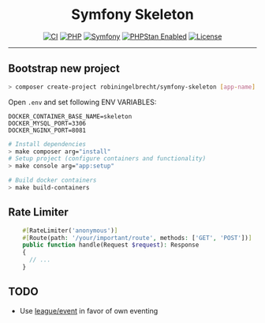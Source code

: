 <h1 align="center">Symfony Skeleton</h1>

<p align="center">
<a href="https://github.com/robiningelbrecht/symfony-skeleton/actions/workflows/ci.yml"><img src="https://github.com/robiningelbrecht/symfony-skeleton/actions/workflows/ci.yml/badge.svg" alt="CI"></a>
<a href="https://php.net/"><img src="https://img.shields.io/packagist/dependency-v/robiningelbrecht/symfony-skeleton/php.svg?color=%23777bb3&logo=php&logoColor=white&version=dev-master" alt="PHP"></a>
<a href="https://symfony.com/"><img src="https://img.shields.io/packagist/dependency-v/robiningelbrecht/symfony-skeleton/symfony%2Fframework-bundle?logo=symfony&label=symfony&version=dev-master" alt="Symfony"></a>
<a href="https://phpstan.org/"><img src="https://img.shields.io/badge/PHPStan-level%2010-succes.svg?logo=php&logoColor=white&color=31C652" alt="PHPStan Enabled"></a>
    <a href="https://github.com/robiningelbrecht/symfony-skeleton/blob/master/LICENSE"><img src="https://img.shields.io/github/license/robiningelbrecht/symfony-skeleton?color=428f7e&logo=open%20source%20initiative&logoColor=white" alt="License"></a>
</p>

---

## Bootstrap new project

```bash
> composer create-project robiningelbrecht/symfony-skeleton [app-name] --no-install --ignore-platform-reqs
```

Open `.env` and set following ENV VARIABLES:

```
DOCKER_CONTAINER_BASE_NAME=skeleton
DOCKER_MYSQL_PORT=3306
DOCKER_NGINX_PORT=8081
```

```bash
# Install dependencies
> make composer arg="install"
# Setup project (configure containers and functionality)
> make console arg="app:setup"
```

```bash
# Build docker containers
> make build-containers
```

## Rate Limiter

```php
    #[RateLimiter('anonymous')]
    #[Route(path: '/your/important/route', methods: ['GET', 'POST'])]
    public function handle(Request $request): Response
    {
      // ...
    }
```

## TODO

* Use [league/event](https://event.thephpleague.com/3.0/) in favor of own eventing
